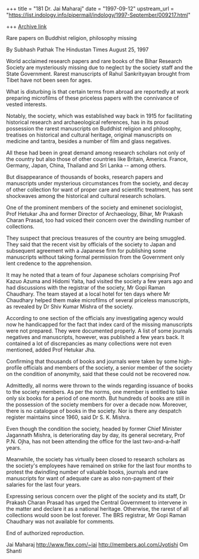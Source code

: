 +++
title = "181 Dr. Jai Maharaj"
date = "1997-09-12"
upstream_url = "https://list.indology.info/pipermail/indology/1997-September/009217.html"

+++
[Archive link](https://list.indology.info/pipermail/indology/1997-September/009217.html)

Rare papers on Buddhist religion, philosophy missing

By Subhash Pathak
The Hindustan Times
August 25, 1997

World acclaimed research papers and rare books of the Bihar Research
Society are mysteriously missing due to neglect by the society staff and the State Government. Rarest manuscripts of Rahul Sankrityayan brought from Tibet have not been seen for ages.

What is disturbing is that certain terms from abroad are reportedly
at work preparing microfilms of these priceless papers with the connivance of vested interests.

Notably, the society, which was established way back in 1915 for
facilitating historical research and archaeological references, has
in its proud possession the rarest manuscripts on Buddhist religion and philosophy, treatises on historical and cultural heritage, original manuscripts on medicine and tantra, besides a number of
film and glass negatives.

All these had been in great demand among research scholars not only
of the country but also those of other countries like Britain, America.  France, Germany, Japan, China, Thailand and Sri Lanka --
among others.

But disappearance of thousands of books, research papers and manuscripts under mysterious circumstances from the society, and
decay of other collection for want of proper care and scientific treatment, has sent shockwaves among the historical and cultural research scholars.

One of the prominent members of the society and eminenet sociologist, Prof Hetukar Jha and former Director of Archaeology, Bihar, Mr
Prakash Charan Prasad, too had voiced their concern over the
dwindling number of collections.

They suspect that precious treasures of the country are being smuggled. They said that the recent visit by officials of the
society to Japan and subsequent agreement with a Japanese firm for publishing some manuscripts without taking formal  permission from
the Government only lent credence to the apprehension.

It may he noted that a team of four Japanese scholars comprising
Prof Kazuo Azuma and Hidomi Yaita, had visited the society a few
years ago and had discussions with the registrar of the society, Mr Gopi Raman Chaudhary. The team stayed at a local hotel for ten days where Mr Chaudhary helped them make microfilms of several priceless manuscripts, as revealed by Dr Shiv Kumar Mishra of the society.

According to one section of the officials any investigating agency would now he handicapped for the fact that index card of the missing manuscripts were not prepared.  They were documented properly. A list of some journals negatives and manuscripts, however, was published a few years back. It contained a lot of discrepancies as many collections were not even mentioned, added Prof Hetukar Jha.

Confirming that thousands of books and journals were taken by some
high-profile officials and members of the society, a senior member of the society on the condition of anonymity, said that these could not be recovered now.

Admittedly, all norms were thrown to the winds regarding issuance of books to the society members. As per the norms, one member is
entitled to take only six books for a period of one month. But hundreds of books are still in the possession of the society members for over a decade now.  Moreover, there is no catalogue of books in the society. Nor is there any despatch register maintains since
1960, said Dr S. K. Mishra.

Even though the condition the society, headed by former Chief
Minister Jagannath Mishra, is deteriorating day by day, its general secretary, Prof P.N. Ojha, has not been attending the office for the last two-and-a-half years.

Meanwhile, the society has virtually been closed to research scholars as the society's employees have remained on strike for the last four months to protest the dwindling number of valuable books, journals
and rare manuscripts for want of adequate care as also non-payment of their salaries for the last four years.

Expressing serious concern over the plight of the society and its staff, Dr Prakash Charan Prasad has urged the Central Government to intervene in the matter and declare it as a national heritage.  Otherwise, the rarest of all collections would soon be lost forever. The BRS registrar, Mr Gopi Raman Chaudhary was not available for comments.

End of authorized reproduction.

Jai Maharaj
http://www.flex.com/~jai
http://members.aol.com/Jyotishi
Om Shanti



